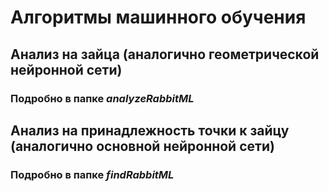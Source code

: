 # Алгоритмы машинного обучения

## Анализ на зайца (аналогично геометрической нейронной сети)
### Подробно в папке _analyzeRabbitML_

##  Анализ на принадлежность точки к зайцу (аналогично основной нейронной сети)
### Подробно в папке _findRabbitML_